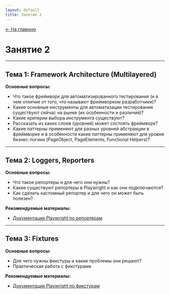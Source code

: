 ```yaml
---
layout: default
title: Занятие 2
---
```


<a href="{{ site.baseurl }}" class="main-link-home">&#8592; На главную</a>

# Занятие 2

---

## Тема 1: Framework Architecture (Multilayered)

**Основные вопросы:**
- Что такое фреймворк для автоматизированного тестирования (и в чем отличие от того, что называют фреймворком разработчики)?
- Какие основные инструменты для автоматизации тестирования существуют сейчас на рынке (их особенности и различия)?
- Какие критерии выбора инструмента существуют?
- Рассказать из каких слоев (уровней) может состоять фреймворк?
- Какие паттерны применяют для разных уровней абстракции в фреймворке и в особенности какие паттерны применяют для уровня бизнес-логики (PageObject, PageElements, Functional Helpers)?

---

## Тема 2: Loggers, Reporters

**Основные вопросы:**
- Что такое репортеры и для чего они нужны?
- Какие существуют репортеры в Playwright и как они подключаются?
- Как сделать кастомный репортер и для чего он может быть полезен?

**Рекомендуемые материалы:**
- [Документация Playwright по репортерам](https://playwright.dev/docs/test-reporters)

---

## Тема 3: Fixtures

**Основные вопросы:**
- Для чего нужны фикстуры и какие проблемы они решают?
- Практическая работа с фикстурами

**Рекомендуемые материалы:**
- [Документация Playwright по фикстурам](https://playwright.dev/docs/test-fixtures) 